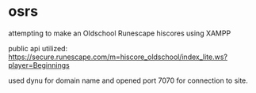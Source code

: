 # osrs

attempting to make an Oldschool Runescape hiscores using XAMPP 

public api utilized: https://secure.runescape.com/m=hiscore_oldschool/index_lite.ws?player=Beginnings

used dynu for domain name and opened port 7070 for connection to site.
